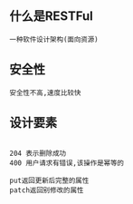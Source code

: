 ## 什么是RESTFul
```
一种软件设计架构(面向资源)
```

## 安全性
```
安全性不高,速度比较快
```

## 设计要素
```

204 表示删除成功
400 用户请求有错误,该操作是幂等的

put返回更新后完整的属性
patch返回别修改的属性
```
